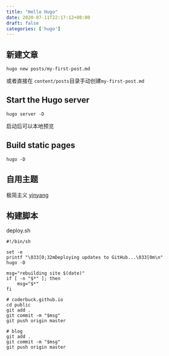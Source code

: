 ```yaml
---
title: "Hello Hugo"
date: 2020-07-11T22:17:12+08:00
draft: false
categories: ['hugo']
---
```


## 新建文章

```
hugo new posts/my-first-post.md
```
或者直接在 `content/posts`目录手动创建`my-first-post.md`

## Start the Hugo server

```
hugo server -D
```
启动后可以本地预览


## Build static pages

```
hugo -D
```

## 自用主题

极简主义 [yinyang](https://github.com/joway/hugo-theme-yinyang/tree/a91daf5af446687010b969b902a8bf497918a18f)

## 构建脚本

deploy.sh
```
#!/bin/sh

set -e
printf "\033[0;32mDeploying updates to GitHub...\033[0m\n"
hugo -D 

msg="rebuilding site $(date)"
if [ -n "$*" ]; then
	msg="$*"
fi

# coderbuck.github.io
cd public
git add .
git commit -m "$msg"
git push origin master

# blog
git add .
git commit -m "$msg"
git push origin master
```

